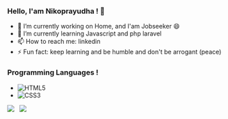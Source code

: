 ### Hello, I'am Nikoprayudha ! 👋

- 🔭 I’m currently working on Home, and I'am Jobseeker 😄
- 🌱 I’m currently learning Javascript and php laravel
- 📫 How to reach me: linkedin
- ⚡ Fun fact: keep learning and be humble and don't be arrogant (peace)

### Programming Languages ! 

- <img alt="HTML5" src="https://img.shields.io/badge/html5%20-%23E34F26.svg?&style=for-the-badge&logo=html5&logoColor=white"/> 
- <img alt="CSS3" src="https://img.shields.io/badge/css3%20-%231572B6.svg?&style=for-the-badge&logo=css3&logoColor=white"/>

<img src="https://github-readme-stats.vercel.app/api?username=nikoprayudha&show_icons=true&theme=tokyonight">  &nbsp; <img src="https://github-readme-stats.vercel.app/api/top-langs/?username=nikoprayudha&layout=compact&show_icons=true&theme=tokyonight"> 


